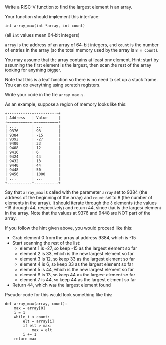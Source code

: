 Write a RISC-V function to find the largest element in an array.

Your function should implement this interface:

    int array_max(int *array, int count)

(all `int` values mean 64-bit integers)

`array` is the address of an array of 64-bit integers, and
`count` is the number of entries in the array (so the total memory
used by the array is `8 × count`).

You may assume that the array contains at least one element. Hint: 
start by assuming the first element is the largest, then scan the
rest of the array looking for anything bigger.

Note that this is a leaf function so there is no need to set up a
stack frame. You can do everything using scratch registers.

Write your code in the file `array_max.s`.

As an example, suppose a region of memory looks like this:

    +-----------+-----------+
    | Address   | Value     |
    +===========+===========+
    | ...       | ...       |
    | 9376      | 93        |
    | 9384      | -15       |
    | 9392      | -27       |
    | 9400      | 33        |
    | 9408      | 12        |
    | 9416      | 6         |
    | 9424      | 44        |
    | 9432      | 13        |
    | 9440      | 44        |
    | 9448      | 50        |
    | 9456      | 1000      |
    | ...       | ...       |
    +-----------+-----------+

Say that `array_max` is called with the parameter `array` set to
9384 (the address of the beginning of the array) and `count` set to
8 (the number of elements in the array). It should iterate through
the 8 elements (the values -15 through 44, respectively) and return
44, since that is the largest element in the array. Note that the
values at 9376 and 9448 are NOT part of the array.

If you follow the hint given above, you would proceed like this:

*   Grab element 0 from the array at address 9384, which is -15
*   Start scanning the rest of the list:
    *   element 1 is -27, so keep -15 as the largest element so far
    *   element 2 is 33, which is the new largest element so far
    *   element 3 is 12, so keep 33 as the largest element so far
    *   element 4 is 6, so keep 33 as the largest element so far
    *   element 5 is 44, which is the new largest element so far
    *   element 6 is 13, so keep 44 as the largest element so far
    *   element 7 is 44, so keep 44 as the largest element so far
*   Return 44, which was the largest element found

Pseudo-code for this would look something like this:

```
def array_max(array, count):
    max = array[0]
    i = 1
    while i < count:
        elt = array[i]
        if elt > max:
            max = elt
        i += 1
    return max
```
